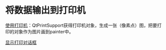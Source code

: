 # 将数据输出到打印机

[使用打印机](00-PrintSupport.py)：QtPrintSupport获得打印机对象，生成一张（像素点）图，把要打印的对象作为图片画到painter中。

[显示打印对话框](01-PrintDialog.py)